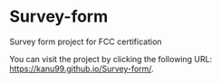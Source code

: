 # Survey-form
 Survey form project for FCC certification

You can visit the project by clicking the following URL: https://kanu99.github.io/Survey-form/.
